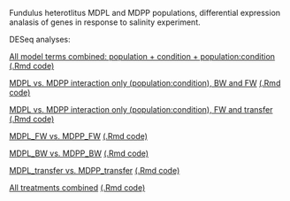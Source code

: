 Fundulus heterotlitus MDPL and MDPP populations, differential expression analasis of genes in response to salinity experiment. 

DESeq analyses:

[All model terms combined: population + condition + population:condition](http://htmlpreview.github.io/?https://github.com/ljcohen/Fhet_MDPL_MDPP_salinity_DE/blob/master/Fhet_MDPL_v_MDPP_combined.html) [(.Rmd code)](https://github.com/ljcohen/Fhet_MDPL_MDPP_salinity_DE/blob/master/Fhet_MDPL_v_MDPP_combined.Rmd)

[MDPL vs. MDPP interaction only (population:condition), BW and FW](http://htmlpreview.github.io/?https://github.com/ljcohen/Fhet_MDPL_MDPP_salinity_DE/blob/master/Fhet_MDPL_v_MDPP_interactiononly_FW_BW.html) [(.Rmd code)](https://github.com/ljcohen/Fhet_MDPL_MDPP_salinity_DE/blob/master/Fhet_MDPL_v_MDPP_interactiononly_FW_BW.Rmd)

[MDPL vs. MDPP interaction only (population:condition), FW and transfer](http://htmlpreview.github.io/?https://github.com/ljcohen/Fhet_MDPL_MDPP_salinity_DE/blob/master/Fhet_MDPL_v_MDPP_interactiononly_FW_transfer.html) [(.Rmd code)](https://github.com/ljcohen/Fhet_MDPL_MDPP_salinity_DE/blob/master/Fhet_MDPL_v_MDPP_interactiononly_FW_transfer.Rmd)

[MDPL_FW vs. MDPP_FW](http://htmlpreview.github.io/?https://github.com/ljcohen/Fhet_MDPL_MDPP_salinity_DE/blob/master/Fhet_MDPL_v_MDPP_FW.html) [(.Rmd code)](https://github.com/ljcohen/Fhet_MDPL_MDPP_salinity_DE/blob/master/Fhet_MDPL_v_MDPP_FW.Rmd)

[MDPL_BW vs. MDPP_BW](http://htmlpreview.github.io/?https://github.com/ljcohen/Fhet_MDPL_MDPP_salinity_DE/blob/master/Fhet_MDPL_v_MDPP_BW.html) [(.Rmd code)](https://github.com/ljcohen/Fhet_MDPL_MDPP_salinity_DE/blob/master/Fhet_MDPL_v_MDPP_BW.Rmd)

[MDPL_transfer vs. MDPP_transfer](http://htmlpreview.github.io/?https://github.com/ljcohen/Fhet_MDPL_MDPP_salinity_DE/blob/master/Fhet_MDPL_v_MDPP_transfer.html) [(.Rmd code)](https://github.com/ljcohen/Fhet_MDPL_MDPP_salinity_DE/blob/master/Fhet_MDPL_v_MDPP_transfer.Rmd)

[All treatments combined](http://htmlpreview.github.io/?https://github.com/ljcohen/Fhet_MDPL_MDPP_salinity_DE/blob/master/Fhet_MDPL_v_MDPP.html) [(.Rmd code)](https://github.com/ljcohen/Fhet_MDPL_MDPP_salinity_DE/blob/master/Fhet_MDPL_v_MDPP.Rmd)

